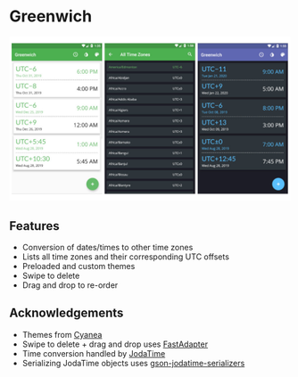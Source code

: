 # Greenwich

![Preview](screenshots/preview.jpg)

## Features
- Conversion of dates/times to other time zones
- Lists all time zones and their corresponding UTC offsets
- Preloaded and custom themes
- Swipe to delete
- Drag and drop to re-order 

## Acknowledgements
- Themes from [Cyanea](https://github.com/jaredrummler/Cyanea)
- Swipe to delete + drag and drop uses [FastAdapter](https://github.com/mikepenz/FastAdapter)
- Time conversion handled by [JodaTime](https://www.joda.org/joda-time/)
- Serializing JodaTime objects uses [gson-jodatime-serializers](https://github.com/gkopff/gson-jodatime-serialisers)
